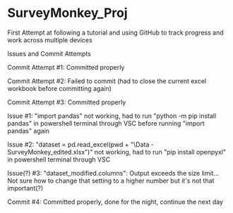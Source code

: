 # SurveyMonkey_Proj

First Attempt at following a tutorial and using GitHub to track progress and work across multiple devices


Issues and Commit Attempts

Commit Attempt #1: Committed properly

Commit Attempt #2: Failed to commit (had to close the current excel workbook before committing again)

Commit Attempt #3: Committed properly

Issue #1: "import pandas" not working, had to run "python -m pip install pandas" in powershell terminal through VSC before running "import pandas" again

Issue #2: "dataset = pd.read_excel(pwd + "\\Data - SurveyMonkey_edited.xlsx")" not working, had to run "pip install openpyxl" in powershell terminal through VSC

Issue(?) #3: "dataset_modified.columns": Output exceeds the size limit... Not sure how to change that setting to a higher number but it's not that important(?)

Commit #4: Committed properly, done for the night, continue the next day
